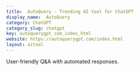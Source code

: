```yaml
---
title:  AutoQuery - Trending AI tool for ChatGPT
display_name:  AutoQuery
category: ChatGPT
category_slug: chatgpt
key: autoquerygpt_com_index_html
website: https://autoquerygpt.com/index.html
layout: aitool
---
```


User-friendly Q&A with automated responses.
